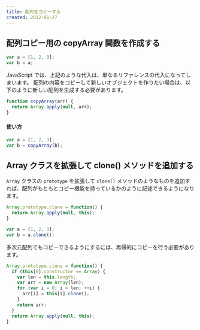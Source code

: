 ```yaml
---
title: 配列をコピーする
created: 2012-01-27
---
```


配列コピー用の copyArray 関数を作成する
----

```javascript
var a = [1, 2, 3];
var b = a;
```

JavaScript では、上記のような代入は、単なるリファレンスの代入になってしまいます。
配列の内容をコピーして新しいオブジェクトを作りたい場合は、以下のように新しい配列を生成する必要があります。

```javascript
function copyArray(arr) {
  return Array.apply(null, arr);
}
```

#### 使い方

```javascript
var a = [1, 2, 3];
var b = copyArray(b);
```


Array クラスを拡張して clone() メソッドを追加する
----

`Array` クラスの `prototype` を拡張して `clone()` メソッドのようなものを追加すれば、配列がもともとコピー機能を持っているかのように記述できるようになります。

```javascript
Array.prototype.clone = function() {
  return Array.apply(null, this);
}

var a = [1, 2, 3];
var b = a.clone();
```

多次元配列でもコピーできるようにするには、再帰的にコピーを行う必要があります。

```javascript
Array.prototype.clone = function() {
  if (this[0].constructor == Array) {
    var len = this.length;
    var arr = new Array(len);
    for (var i = 0; i < len; ++i) {
      arr[i] = this[i].clone();
    }
    return arr;
  }
  return Array.apply(null, this);
}
```

